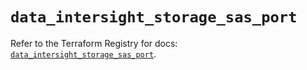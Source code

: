 # `data_intersight_storage_sas_port`

Refer to the Terraform Registry for docs: [`data_intersight_storage_sas_port`](https://registry.terraform.io/providers/ciscodevnet/intersight/1.0.71/docs/data-sources/storage_sas_port).

